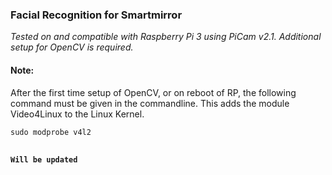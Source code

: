 ### Facial Recognition for Smartmirror

*Tested on and compatible with Raspberry Pi 3 using PiCam v2.1. Additional setup for OpenCV is required.*

#### Note:
After the first time setup of OpenCV, or on reboot of RP, the following command must be given in the commandline.
This adds the module Video4Linux to the Linux Kernel.
<pre><code>sudo modprobe v4l2</code</pre>

#### Will be updated
